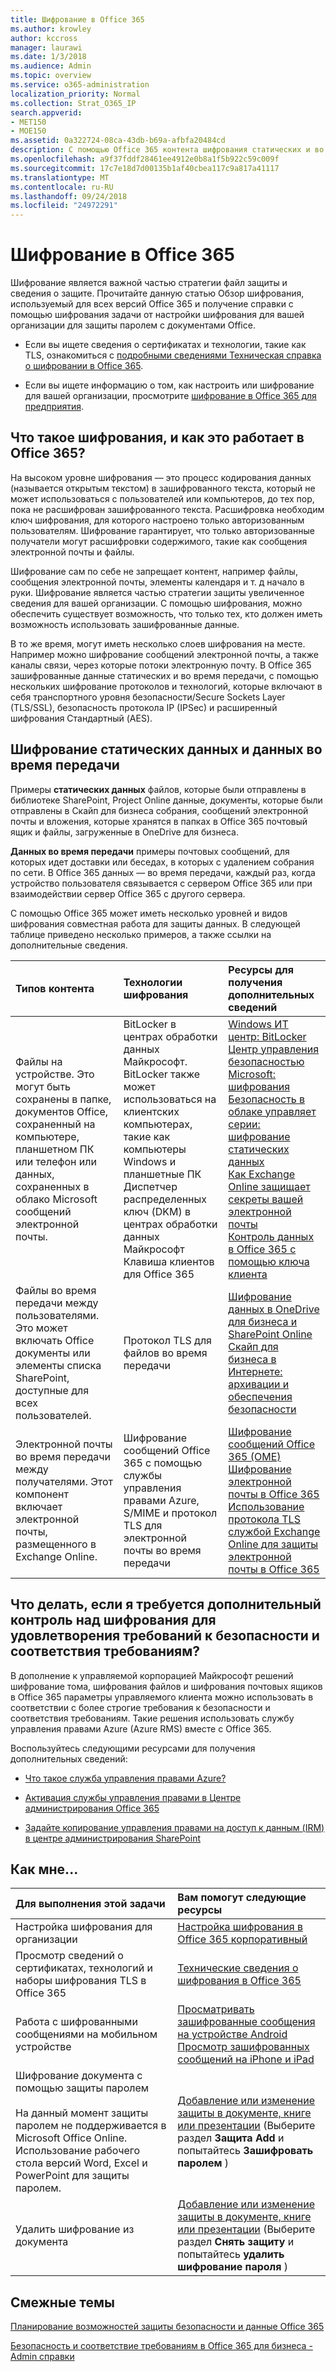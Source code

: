 ```yaml
---
title: Шифрование в Office 365
ms.author: krowley
author: kccross
manager: laurawi
ms.date: 1/3/2018
ms.audience: Admin
ms.topic: overview
ms.service: o365-administration
localization_priority: Normal
ms.collection: Strat_O365_IP
search.appverid:
- MET150
- MOE150
ms.assetid: 0a322724-08ca-43db-b69a-afbfa20484cd
description: С помощью Office 365 контента шифрования статических и во время передачи, с помощью надежного шифрования, протоколы и технологиях, доступных. Обзор шифрования в Office 365.
ms.openlocfilehash: a9f37fddf28461ee4912e0b8a1f5b922c59c009f
ms.sourcegitcommit: 17c7e18d7d00135b1af40cbea117c9a817a41117
ms.translationtype: MT
ms.contentlocale: ru-RU
ms.lasthandoff: 09/24/2018
ms.locfileid: "24972291"
---
```

# <a name="encryption-in-office-365"></a>Шифрование в Office 365

Шифрование является важной частью стратегии файл защиты и сведения о защите. Прочитайте данную статью Обзор шифрования, используемый для всех версий Office 365 и получение справки с помощью шифрования задачи от настройки шифрования для вашей организации для защиты паролем с документами Office.
  
- Если вы ищете сведения о сертификатах и технологии, такие как TLS, ознакомиться с [подробными сведениями Техническая справка о шифровании в Office 365](technical-reference-details-about-encryption.md).
    
- Если вы ищете информацию о том, как настроить или шифрование для вашей организации, просмотрите [шифрование в Office 365 для предприятия](set-up-encryption.md).
    
## <a name="what-is-encryption-and-how-does-it-work-in-office-365"></a>Что такое шифрования, и как это работает в Office 365?

На высоком уровне шифрования — это процесс кодирования данных (называется открытым текстом) в зашифрованного текста, который не может использоваться с пользователей или компьютеров, до тех пор, пока не расшифрован зашифрованного текста. Расшифровка необходим ключ шифрования, для которого настроено только авторизованным пользователям. Шифрование гарантирует, что только авторизованные получатели могут расшифровки содержимого, такие как сообщения электронной почты и файлы.
  
Шифрование сам по себе не запрещает контент, например файлы, сообщения электронной почты, элементы календаря и т. д начало в руки. Шифрование является частью стратегии защиты увеличенное сведения для вашей организации. С помощью шифрования, можно обеспечить существует возможность, что только тех, кто должен иметь возможность использовать зашифрованные данные.
  
В то же время, могут иметь несколько слоев шифрования на месте. Например можно шифрование сообщений электронной почты, а также каналы связи, через которые потоки электронную почту. В Office 365 зашифрованные данные статических и во время передачи, с помощью нескольких шифрование протоколов и технологий, которые включают в себя транспортного уровня безопасности/Secure Sockets Layer (TLS/SSL), безопасность протокола IP (IPSec) и расширенный шифрования Стандартный (AES).
  
## <a name="encryption-for-data-at-rest-and-data-in-transit"></a>Шифрование статических данных и данных во время передачи

 Примеры **статических данных** файлов, которые были отправлены в библиотеке SharePoint, Project Online данные, документы, которые были отправлены в Скайп для бизнеса собрания, сообщений электронной почты и вложения, которые хранятся в папках в Office 365 почтовый ящик и файлы, загруженные в OneDrive для бизнеса. 
  
 **Данных во время передачи** примеры почтовых сообщений, для которых идет доставки или беседах, в которых с удалением собрания по сети. В Office 365 данных — во время передачи, каждый раз, когда устройство пользователя связывается с сервером Office 365 или при взаимодействии сервер Office 365 с другого сервера. 
  
С помощью Office 365 может иметь несколько уровней и видов шифрования совместная работа для защиты данных. В следующей таблице приведено несколько примеров, а также ссылки на дополнительные сведения.
  
|**Типов контента**|**Технологии шифрования**|**Ресурсы для получения дополнительных сведений**|
|:-----|:-----|:-----|
|Файлы на устройстве. Это могут быть сохранены в папке, документов Office, сохраненный на компьютере, планшетном ПК или телефон или данных, сохраненных в облако Microsoft сообщений электронной почты.  <br/> |BitLocker в центрах обработки данных Майкрософт. BitLocker также может использоваться на клиентских компьютерах, такие как компьютеры Windows и планшетные ПК  <br/> Диспетчер распределенных ключ (DKM) в центрах обработки данных Майкрософт  <br/> Клавиша клиентов для Office 365  <br/> |[Windows ИТ центр: BitLocker](https://docs.microsoft.com/windows/device-security/bitlocker/bitlocker-overview) <br/> [Центр управления безопасностью Microsoft: шифрования](https://www.microsoft.com/en-us/TrustCenter/Security/Encryption) <br/> [Безопасность в облаке управляет серии: шифрование статических данных](https://blogs.microsoft.com/microsoftsecure/2015/09/10/cloud-security-controls-series-encrypting-data-at-rest) <br/> [Как Exchange Online защищает секреты вашей электронной почты](exchange-online-secures-email-secrets.md) <br/> [Контроль данных в Office 365 с помощью ключа клиента](controlling-your-data-using-customer-key.md) <br/> |
|Файлы во время передачи между пользователями. Это может включать Office документы или элементы списка SharePoint, доступные для всех пользователей.  <br/> |Протокол TLS для файлов во время передачи  <br/> |[Шифрование данных в OneDrive для бизнеса и SharePoint Online](data-encryption-in-odb-and-spo.md) <br/> [Скайп для бизнеса в Интернете: архивации и обеспечения безопасности](https://technet.microsoft.com/library/skype-for-business-online-security-and-archiving.aspx) <br/> |
|Электронной почты во время передачи между получателями. Этот компонент включает электронной почты, размещенного в Exchange Online.  <br/> |Шифрование сообщений Office 365 с помощью службы управления правами Azure, S/MIME и протокол TLS для электронной почты во время передачи  <br/> |[Шифрование сообщений Office 365 (OME)](ome.md) <br/> [Шифрование электронной почты в Office 365](email-encryption.md) <br/> [Использование протокола TLS службой Exchange Online для защиты электронной почты в Office 365](exchange-online-uses-tls-to-secure-email-connections.md) <br/> |
   
## <a name="what-if-i-need-more-control-over-encryption-to-meet-security-and-compliance-requirements"></a>Что делать, если я требуется дополнительный контроль над шифрования для удовлетворения требований к безопасности и соответствия требованиям?

В дополнение к управляемой корпорацией Майкрософт решений шифрование тома, шифрования файлов и шифрования почтовых ящиков в Office 365 параметры управляемого клиента можно использовать в соответствии с более строгие требования к безопасности и соответствия требованиям. Такие решения использовать службу управления правами Azure (Azure RMS) вместе с Office 365.
  
Воспользуйтесь следующими ресурсами для получения дополнительных сведений:
  
- [Что такое служба управления правами Azure?](https://docs.microsoft.com/information-protection/understand-explore/what-is-azure-rms)
    
- [Активация службы управления правами в Центре администрирования Office 365](https://support.office.com/article/5b6d3ac7-b1ac-428e-b03e-50e882f85a6e)
    
- [Задайте копирование управления правами на доступ к данным (IRM) в центре администрирования SharePoint](set-up-irm-in-sp-admin-center.md)
    
## <a name="how-do-i"></a>Как мне...

|**Для выполнения этой задачи**|**Вам помогут следующие ресурсы**|
|:-----|:-----|
|Настройка шифрования для организации  <br/> |[Настройка шифрования в Office 365 корпоративный](set-up-encryption.md) <br/> |
|Просмотр сведений о сертификатах, технологий и наборы шифрования TLS в Office 365  <br/> |[Технические сведения о шифрования в Office 365](technical-reference-details-about-encryption.md) <br/> |
|Работа с шифрованными сообщениями на мобильном устройстве  <br/> |[Просматривать зашифрованные сообщения на устройстве Android](https://support.office.com/article/83d60f17-2305-407a-a762-7d518401fdeb) <br/> [Просмотр зашифрованных сообщений на iPhone и iPad](https://support.office.com/article/4d631321-0d26-4bcc-a483-d294dd0b1caf) <br/> |
|Шифрование документа с помощью защиты паролем  <br/><br/>  На данный момент защиты паролем не поддерживается в Microsoft Office Online. Использование рабочего стола версий Word, Excel и PowerPoint для защиты паролем.           |[Добавление или изменение защиты в документе, книге или презентации](https://support.office.com/article/05084cc3-300d-4c1a-8416-38d3e37d6826) (Выберите раздел **Защита Add** и попытайтесь **Зашифровать паролем** )  <br/> |
|Удалить шифрование из документа  <br/> |[Добавление или изменение защиты в документе, книге или презентации](https://support.office.com/article/05084cc3-300d-4c1a-8416-38d3e37d6826) (Выберите раздел **Снять защиту** и попытайтесь **удалить шифрование пароля** )  <br/> |
   
## <a name="related-topics"></a>Смежные темы

[Планирование возможностей защиты безопасности и данные Office 365](https://support.office.com/article/3d4ac4a1-3920-4ff9-918f-011f3ce60408)
  
[Безопасность и соответствие требованиям в Office 365 для бизнеса - Admin справки](https://support.office.com/article/7fe448f7-49bd-4d3e-919d-0a6d1cf675bb)
  

